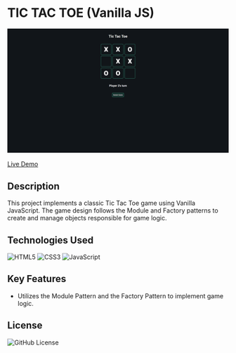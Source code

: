 # TIC TAC TOE (Vanilla JS)

![Desktop Preview](/.github/desktop-preview.png)

[Live Demo](https://kyedavey.github.io/tic-tac-toe/)

## Description

This project implements a classic Tic Tac Toe game using Vanilla JavaScript. The game design follows the Module and Factory patterns to create and manage objects responsible for game logic.

## Technologies Used

![HTML5](https://img.shields.io/badge/html5-%23E34F26.svg?style=for-the-badge&logo=html5&logoColor=white)
![CSS3](https://img.shields.io/badge/css3-%231572B6.svg?style=for-the-badge&logo=css3&logoColor=white)
![JavaScript](https://img.shields.io/badge/javascript-%23323330.svg?style=for-the-badge&logo=javascript&logoColor=%23F7DF1E)

## Key Features

- Utilizes the Module Pattern and the Factory Pattern to implement game logic.

## License

![GitHub License](https://img.shields.io/github/license/kyedavey/tic-tac-toe?style=for-the-badge)
